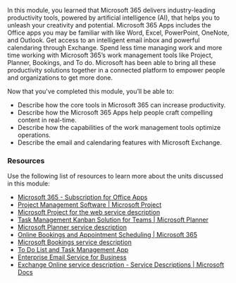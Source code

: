 In this module, you learned that Microsoft 365 delivers industry-leading productivity tools, powered by artificial intelligence (AI), that helps you to unleash your creativity and potential. Microsoft 365 Apps includes the Office apps you may be familiar with like Word, Excel, PowerPoint, OneNote, and Outlook. Get access to an intelligent email inbox and powerful calendaring through Exchange. Spend less time managing work and more time working with Microsoft 365’s work management tools like Project, Planner, Bookings, and To do. Microsoft has been able to bring all these productivity solutions together in a connected platform to empower people and organizations to get more done.

Now that you've completed this module, you’ll be able to:

 -  Describe how the core tools in Microsoft 365 can increase productivity.
 -  Describe how the Microsoft 365 Apps help people craft compelling content in real-time.
 -  Describe how the capabilities of the work management tools optimize operations.
 -  Describe the email and calendaring features with Microsoft Exchange.

### Resources

Use the following list of resources to learn more about the units discussed in this module:

 -  [Microsoft 365 - Subscription for Office Apps](https://www.microsoft.com/microsoft-365?azure-portal=true)
 -  [Project Management Software \| Microsoft Project](https://www.microsoft.com/microsoft-365/project/project-management-software?azure-portal=true)
 -  [Microsoft Project for the web service description](/office365/servicedescriptions/project-online-service-description/project-web-service-description?azure-portal=true)
 -  [Task Management Kanban Solution for Teams \| Microsoft Planner](https://www.microsoft.com/microsoft-365/business/task-management-software?azure-portal=true)
 -  [Microsoft Planner service description](/office365/servicedescriptions/project-online-service-description/microsoft-planner-service-description?azure-portal=true)
 -  [Online Bookings and Appointment Scheduling \| Microsoft 365](https://www.microsoft.com/microsoft-365/business/scheduling-and-booking-app?azure-portal=true)
 -  [Microsoft Bookings service description](/office365/servicedescriptions/microsoft-bookings-service-description?azure-portal=true)
 -  [To Do List and Task Management App](https://www.microsoft.com/microsoft-365/microsoft-to-do-list-app?azure-portal=true)
 -  [Enterprise Email Service for Business](https://www.microsoft.com/microsoft-365/exchange/email?azure-portal=true)
 -  [Exchange Online service description - Service Descriptions \| Microsoft Docs](/office365/servicedescriptions/exchange-online-service-description/exchange-online-service-description?azure-portal=true)
